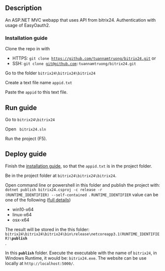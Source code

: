 ## Description
An ASP.NET MVC webapp that uses API from bitrix24. Authentication with usage of EasyOauth2.

### <a name="installguide"></a> Installation guide
Clone the repo in with 
  + HTTPS: <code>git clone https://github.com/tuannamtruong/bitrix24.git</code> or
  + SSH: <code>git clone git@github.com:tuannamtruong/bitrix24.git</code>

Go to the folder <code>bitrix24\bitrix24\bitrix24</code> 

Create a text file name <code>appid.txt</code> 

Paste the <code>appid</code> to this text file.


## Run guide
Go to <code>bitrix24\bitrix24</code> 

Open <code> bitrix24.sln </code>  

Run the project (F5).

## Deploy guide
Finish the [installation guide](#installguide), so that the <code>appid.txt</code> is in the project folder.

Be in the project folder at <code>bitrix24\bitrix24\bitrix24</code>.

Open command line or powershell in this folder and publish the project with: <code> dotnet publish bitrix24.csproj -c release -r (RUNTIME_IDENTIFIER) --self-contained </code>. <code>RUNTIME_IDENTIFIER</code> value can be one of the following ([full details](https://docs.microsoft.com/en-us/dotnet/core/rid-catalog))
  + win10-x64
  + linux-x64
  + osx-x64

The result will be stored in the this folder: <code> bitrix24\bitrix24\bitrix24\bin\release\netcoreapp3.1\(RUNTIME_IDENTIFIER)\\**publish** </code>. 

In this <code>**publish**</code> folder. Execute the executable with the name of <code>bitrix24</code>, in Windows Runtime, it would be: <code>bitrix24.exe</code>. The website can be use locally at <code>http://localhost:5000/</code>. 
